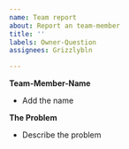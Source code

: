 ```yaml
---
name: Team report
about: Report an team-member
title: ''
labels: Owner-Question
assignees: Grizzlybln

---
```


**Team-Member-Name**
 - Add the name

**The Problem**
 - Describe the problem
